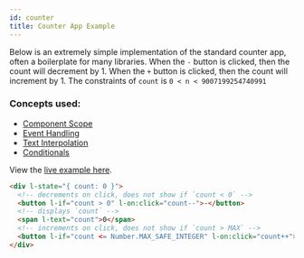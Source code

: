 ```yaml
---
id: counter
title: Counter App Example
---
```


Below is an extremely simple implementation of the standard counter app, often a boilerplate for many libraries. When the `-` button is clicked, then the count will decrement by 1. When the `+` button is clicked, then the count will increment by 1. The constraints of `count` is `0 < n < 9007199254740991`

### Concepts used:

- [Component Scope](/docs/essentials/components)
- [Event Handling](/docs/essentials/eventHandling)
- [Text Interpolation](/docs/essentials/textInterpolation)
- [Conditionals](/docs/essentials/conditionals)

View the [live example here](https://codepen.io/aidenybai/pen/zYKRmep).

```html
<div l-state="{ count: 0 }">
  <!-- decrements on click, does not show if `count < 0` -->
  <button l-if="count > 0" l-on:click="count--">-</button>
  <!-- displays `count` -->
  <span l-text="count">0</span>
  <!-- increments on click, does not show if `count > MAX` -->
  <button l-if="count <= Number.MAX_SAFE_INTEGER" l-on:click="count++">+</button>
</div>
```
